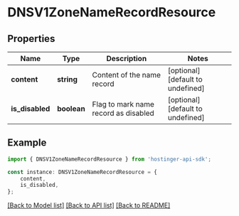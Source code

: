 # DNSV1ZoneNameRecordResource


## Properties

Name | Type | Description | Notes
------------ | ------------- | ------------- | -------------
**content** | **string** | Content of the name record | [optional] [default to undefined]
**is_disabled** | **boolean** | Flag to mark name record as disabled | [optional] [default to undefined]

## Example

```typescript
import { DNSV1ZoneNameRecordResource } from 'hostinger-api-sdk';

const instance: DNSV1ZoneNameRecordResource = {
    content,
    is_disabled,
};
```

[[Back to Model list]](../README.md#documentation-for-models) [[Back to API list]](../README.md#documentation-for-api-endpoints) [[Back to README]](../README.md)
